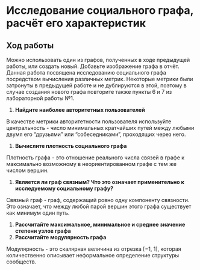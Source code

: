 # Исследование социального графа, расчёт его характеристик
## Ход работы

Можно использовать один из графов, полученных в ходе предыдущей работы, или создать новый. Добавьте изображение графа в отчёт. Данная работа посвящена исследованию социального графа посредством вычисления различных метрик. Некоторые метрики были затронуты в предыдущей работе и не дублируются в этой, поэтому в случае создания нового графа повторите также пункты 6 и 7 из лабораторной работы №1. 

1. **Найдите наиболее авторитетных пользователей**

В качестве метрики авторитетности пользователя используйте центральность - число минимальных кратчайших путей между любыми двумя его “друзьями” или “собеседниками”, проходящих через него.

1. **Вычислите плотность социального графа**

Плотность графа - это отношение реального числа связей в графе к максимально возможному в неориентированном графе с тем же числом вершин.

1. **Является ли граф связным? Что это означает применительно к исследуемому социальному графу?**

Связный граф - граф, содержащий ровно одну компоненту связности. Это означает, что между любой парой вершин этого графа существует как минимум один путь.

1. **Рассчитайте максимальное, минимальное и среднее значение степени узлов графа**
2. **Рассчитайте модулярность графа**

Модулярность - это скалярная величина из отрезка [−1, 1], которая количественно описывает неформальное определение структуры сообществ.